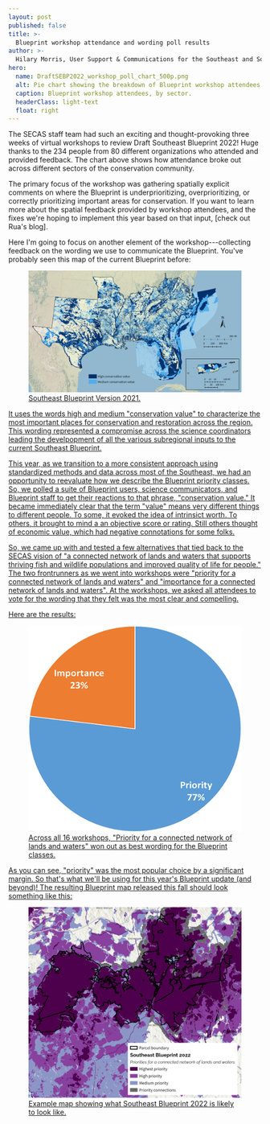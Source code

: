 ```yaml
---
layout: post
published: false
title: >-
  Blueprint workshop attendance and wording poll results
author: >-
  Hilary Morris, User Support & Communications for the Southeast and South Atlantic Blueprints
hero:
  name: DraftSEBP2022_workshop_poll_chart_500p.png
  alt: Pie chart showing the breakdown of Blueprint workshop attendees by sector (Federal - 45%, State - 20%, Nonprofit - 14%, Partnership - 11%, Academic - 5%, Private - 3%, Local - 2%).
  caption: Blueprint workshop attendees, by sector.
  headerClass: light-text
  float: right
---
```

The SECAS staff team had such an exciting and thought-provoking three weeks of virtual workshops to review Draft Southeast Blueprint 2022! Huge thanks to the 234 people from 80 different organizations who attended and provided feedback. The chart above shows how attendance broke out across different sectors of the conservation community.

The primary focus of the workshop was gathering spatially explicit comments on where the Blueprint is underprioritizing, overprioritizing, or correctly prioritizing important areas for conservation. If you want to learn more about the spatial feedback provided by workshop attendees, and the fixes we're hoping to implement this year based on that input, [check out Rua's blog].<!--more-->

Here I'm going to focus on another element of the workshop---collecting feedback on the wording we use to communicate the Blueprint. You've probably seen this map of the current Blueprint before:

<figure>
  <img src="./images/SEBP2021_horizontal_web.png" alt="A map depicting key high value areas for conservation and restoration to achieve the SECAS goal. Map includes high and medium ranked areas from the Blueprint." />
  <figcaption><a href="https://seregion.databasin.org/galleries/38e203673ba84292a56a4a5810c26174/">Southeast Blueprint Version 2021.</figcaption>
</figure>

It uses the words high and medium "conservation value" to characterize the most important places for conservation and restoration across the region. This wording represented a compromise across the science coordinators leading the develpopment of all the various subregional inputs to the current Southeast Blueprint.

This year, as we transition to a more consistent approach using standardized methods and data across most of the Southeast, we had an opportunity to reevaluate how we describe the Blueprint priority classes. So, we polled a suite of Blueprint users, science communicators, and Blueprint staff to get their reactions to that phrase, "conservation value." It became immediately clear that the term "value" means very different things to different people. To some, it evoked the idea of intrinsict worth. To others, it brought to mind a an objective score or rating. Still others thought of economic value, which had negative connotations for some folks.

So, we came up with and tested a few alternatives that tied back to the SECAS vision of "a connected network of lands and waters that supports thriving fish and wildlife populations and improved quality of life for people." The two frontrunners as we went into workshops were "priority for a connected network of lands and waters" and "importance for a connected network of lands and waters". At the workshops, we asked all attendees to vote for the wording that they felt was the most clear and compelling.

Here are the results:

<figure>
  <img src="./images/DraftSEBP2022_workshop_poll_chart_500p.png" alt="Pie chart showing the breakdown of Blueprint wording poll results (Priority - 77%, Importance - 23%)."/>
  <figcaption>Across all 16 workshops, "Priority for a connected network of lands and waters" won out as best wording for the Blueprint classes.</figcaption>
</figure>

As you can see, "priority" was the most popular choice by a significant margin. So that's what we'll be using for this year's Blueprint update (and beyond)! The resulting Blueprint map released this fall should look something like this:

<figure>
  <img src="./images/PriorityExampleMap.png" alt="A map depicting priority areas to achieve the SECAS vision of a connected network of lands and waters." />
  <figcaption><a href="https://seregion.databasin.org/galleries/38e203673ba84292a56a4a5810c26174/">Example map showing what Southeast Blueprint 2022 is likely to look like.</figcaption>
</figure>
